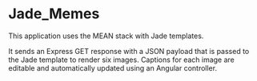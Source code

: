 # Jade_Memes

This application uses the MEAN stack with Jade templates.

It sends an Express GET response with a JSON payload that is passed to the Jade template to render six images.  Captions for each image are editable and automatically updated using an Angular controller.